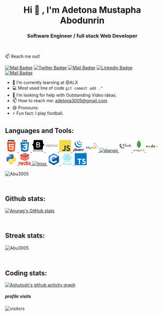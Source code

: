 <h1 align="center">Hi 👋 , I'm Adetona Mustapha Abodunrin</h1>
<h3 align="center">Software Engineer / full stack Web Developer </h3><br/>

:mailbox: Reach me out!

[![Mail Badge](https://img.shields.io/badge/-adetona3005-c0392b?style=flat&labelColor=c0392b&logo=gmail&logoColor=white)](mailto:adetona3005@gmail.com) [![Twitter Badge](https://img.shields.io/badge/-@AdetonaMustaph2-1ca0f1?style=flat&labelColor=1ca0f1&logo=twitter&logoColor=white&link=https://twitter.com/AdetonaMustaph2)](https://twitter.com/AdetonaMustaph2) [![Mail Badge](https://img.shields.io/badge/-Non-e74c3c?style=flat&labelColor=e74c3c&logo=youtube&logoColor=white)](Non) [![Linkedin Badge](https://img.shields.io/badge/-adetonamustapha-0e76a8?style=flat&labelColor=0e76a8&logo=linkedin&logoColor=white)](https://www.linkedin.com/in/adetona-mustapha-1a6683247/) [![Mail Badge](https://img.shields.io/badge/-@mustaphaadetona-e84393?style=flat&labelColor=e84393&logo=instagram&logoColor=white)](https://instagram.com/islempenywis) 

<!-- TODO: Add last video link -->

- 🔭 I’m currently learning at @ALX
- :computer: Most used line of code `git commit add ."`
- 🤔 I’m looking for help with Outstanding Video ideas.
- 📫 How to reach me: adetona3005@gmail.com.
- 😄 Pronouns: 
- ⚡ Fun fact: I play football.

<h2 align="left">Languages and Tools:</h2>
</a> <a href="https://www.w3.org/html/" target="_blank" rel="noreferrer"> <img src="https://raw.githubusercontent.com/devicons/devicon/master/icons/html5/html5-original-wordmark.svg" alt="html5" width="40" height="40"/> </a>
<a href="https://www.w3schools.com/css/" target="_blank" rel="noreferrer"> <img src="https://raw.githubusercontent.com/devicons/devicon/master/icons/css3/css3-original-wordmark.svg" alt="css3" width="40" height="40"/> </a> <a href="https://getbootstrap.com" target="_blank" rel="noreferrer"> <img src="https://raw.githubusercontent.com/devicons/devicon/master/icons/bootstrap/bootstrap-plain-wordmark.svg" alt="bootstrap" width="40" height="40"/> </a> <a href="https://expressjs.com" target="_blank" rel="noreferrer"> <img src="https://raw.githubusercontent.com/devicons/devicon/master/icons/express/express-original-wordmark.svg" alt="express" width="40" height="40"/> <a href="https://developer.mozilla.org/en-US/docs/Web/JavaScript" target="_blank" rel="noreferrer"> <img src="https://raw.githubusercontent.com/devicons/devicon/master/icons/javascript/javascript-original.svg" alt="javascript" width="40" height="40"/> </a></a> <a href="https://www.jquery.com/" target="_blank" rel="noreferrer"> <img src="https://raw.githubusercontent.com/devicons/devicon/master/icons/jquery/jquery-original-wordmark.svg" alt="JQuery" width="40" height="40"/> </a></a> <a href="https://www.mysql.com/" target="_blank" rel="noreferrer"> <img src="https://raw.githubusercontent.com/devicons/devicon/master/icons/mysql/mysql-original-wordmark.svg" alt="mysql" width="40" height="40"/> </a>
</a> <a href="https://www.djangoproject.com/" target="_blank" rel="noreferrer"> <img src="https://raw.githubusercontent.com/devicons/devicon/master/icons/django/django-original-wordmark.svg" alt="django" width="40" height="40"/> </a></a> <a href="https://flask.palletsprojects.com/" target="_blank" rel="noreferrer"> <img src="https://raw.githubusercontent.com/devicons/devicon/master/icons/flask/flask-original-wordmark.svg" alt="flask" width="40" height="40"/> </a><a href="https://www.mongodb.com/" target="_blank" rel="noreferrer"> <img src="https://raw.githubusercontent.com/devicons/devicon/master/icons/mongodb/mongodb-original-wordmark.svg" alt="mongodb" width="40" height="40"/> </a> <a href="https://nodejs.org" target="_blank" rel="noreferrer"> <img src="https://raw.githubusercontent.com/devicons/devicon/master/icons/nodejs/nodejs-original-wordmark.svg" alt="nodejs" width="40" height="40"/> </a> <a href="https://www.python.org" target="_blank" rel="noreferrer"> <img src="https://raw.githubusercontent.com/devicons/devicon/master/icons/python/python-original.svg" alt="python" width="40" height="40"/> </a>
<a href="https://redis.com" target="_blank" rel="noreferrer"> <img src="https://raw.githubusercontent.com/devicons/devicon/master/icons/redis/redis-plain-wordmark.svg" alt="Redis" width="40" height="40"/> </a>
</a> <a href="https://www.linux.org/" target="_blank" rel="noreferrer"> <img src="https://raw.githubusercontent.com/devicons/devicon/master/icons/linux/linux-original-wordmark.svg" alt="linux" width="40" height="40"/> </a>
  </a> <a href="https://www.cppreference.com" target="_blank" rel="noreferrer"> <img src="https://raw.githubusercontent.com/devicons/devicon/master/icons/c/c-original.svg" alt="C" width="40" height="40"/> </a><a href="https://reactjs.org/" target="_blank" rel="noreferrer"> <img src="https://raw.githubusercontent.com/devicons/devicon/master/icons/react/react-original-wordmark.svg" alt="react" width="40" height="40"/> </a> <a href="https://www.typescriptlang.org/" target="_blank" rel="noreferrer"> <img src="https://raw.githubusercontent.com/devicons/devicon/master/icons/typescript/typescript-original.svg" alt="typescript" width="40" height="40"/> </a> </p>



<p><img align="center" src="https://github-readme-stats.vercel.app/api/top-langs?username=Abu3005&show_icons=true&locale=en&layout=compact&theme=dark" alt="Abu3005" /></p>

<br/>
<h2 align="left">Github stats:</h2>

[![Anurag's GitHub stats](https://github-readme-stats.vercel.app/api?username=Abu3005&hide=contribs,prs&show_icons=true&theme=tokyonight)](https://github.com/anuraghazra/github-readme-stats)

<br/>
<h2 align="left">Streak stats:</h2>

<p><img align="center" src="https://github-readme-streak-stats.herokuapp.com/?user=Abu3005&theme=dark" alt="Abu3005" /></p>


<br/>
<h2 align="left">Coding stats:</h2>

[![Ashutosh's github activity graph](https://github-readme-activity-graph.cyclic.app/graph?username=Abu3005&&theme=react-dark)](https://github.com/ashutosh00710/github-readme-activity-graph)

##### profile visits

![visitors](https://visitor-badge.glitch.me/badge?page_id=Abu3005.Abu3005.issue.1&left_color=green&right_color=red)
